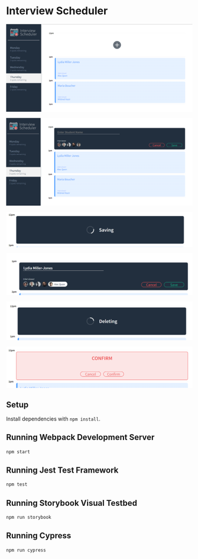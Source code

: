 # Interview Scheduler

![Interview Scheduler Homepage](https://github.com/khushbakhtnaqvi/scheduler/blob/master/docs/Interview-scheduler-homepage.png?raw=true)

![Create appointment](https://github.com/khushbakhtnaqvi/scheduler/blob/master/docs/create-appointment.png?raw=true)

![Saving new appointment](https://github.com/khushbakhtnaqvi/scheduler/blob/master/docs/saving-new-appointment.png?raw=true)

![Edit appointment](https://github.com/khushbakhtnaqvi/scheduler/blob/master/docs/edit-appointment.png?raw=true)

![Delete appointment](https://github.com/khushbakhtnaqvi/scheduler/blob/master/docs/deleting-appointment.png?raw=true)

![Confirming to delete appointment or not](https://github.com/khushbakhtnaqvi/scheduler/blob/master/docs/conform-to-delete.png?raw=true)


## Setup

Install dependencies with `npm install`.

## Running Webpack Development Server

```sh
npm start
```

## Running Jest Test Framework

```sh
npm test
```

## Running Storybook Visual Testbed

```sh
npm run storybook
```

## Running Cypress

```sh
npm run cypress
```